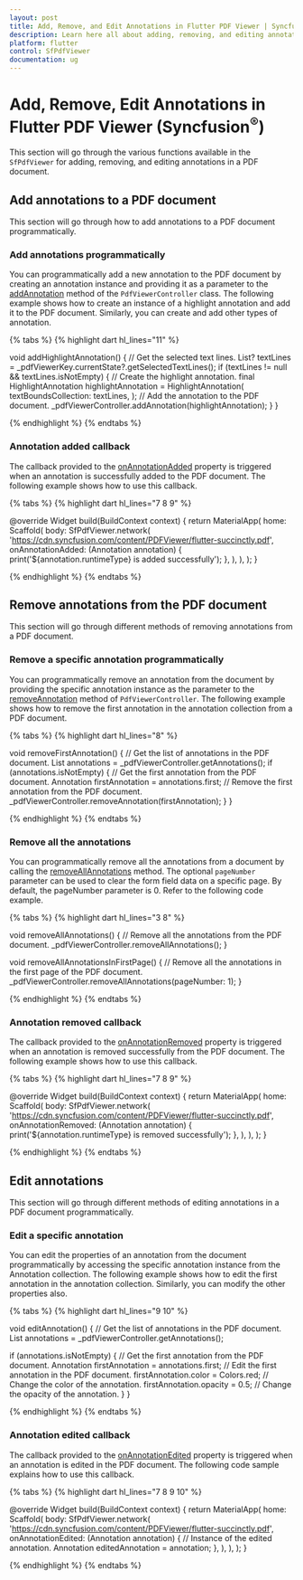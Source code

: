 ```yaml
---
layout: post
title: Add, Remove, and Edit Annotations in Flutter PDF Viewer | Syncfusion<sup>&reg;</sup>
description: Learn here all about adding, removing, and editing annotations in a PDF document using the Syncfusion<sup>&reg;</sup> Flutter PDF Viewer (SfPdfViewer) widget and more.
platform: flutter
control: SfPdfViewer
documentation: ug
---
```


# Add, Remove, Edit Annotations in Flutter PDF Viewer (Syncfusion<sup>&reg;</sup>)

This section will go through the various functions available in the `SfPdfViewer` for adding, removing, and editing annotations in a PDF document.

## Add annotations to a PDF document

This section will go through how to add annotations to a PDF document programmatically.

### Add annotations programmatically

You can programmatically add a new annotation to the PDF document by creating an annotation instance and providing it as a parameter to the [addAnnotation](https://pub.dev/documentation/syncfusion_flutter_pdfviewer/latest/pdfviewer/PdfViewerController/addAnnotation.html) method of the `PdfViewerController` class. The following example shows how to create an instance of a highlight annotation and add it to the PDF document. Similarly, you can create and add other types of annotation.

{% tabs %}
{% highlight dart hl_lines="11" %}

void addHighlightAnnotation() {
  // Get the selected text lines.
  List<PdfTextLine>? textLines =
      _pdfViewerKey.currentState?.getSelectedTextLines();
  if (textLines != null && textLines.isNotEmpty) {
    // Create the highlight annotation.
    final HighlightAnnotation highlightAnnotation = HighlightAnnotation(
      textBoundsCollection: textLines,
    );
    // Add the annotation to the PDF document.
    _pdfViewerController.addAnnotation(highlightAnnotation);
  }
}

{% endhighlight %}
{% endtabs %}

### Annotation added callback

The callback provided to the [onAnnotationAdded](https://pub.dev/documentation/syncfusion_flutter_pdfviewer/latest/pdfviewer/SfPdfViewer/onAnnotationAdded.html) property is triggered when an annotation is successfully added to the PDF document. The following example shows how to use this callback.

{% tabs %}
{% highlight dart hl_lines="7 8 9" %}

@override
Widget build(BuildContext context) {
  return MaterialApp(
    home: Scaffold(
      body: SfPdfViewer.network(
        'https://cdn.syncfusion.com/content/PDFViewer/flutter-succinctly.pdf',
        onAnnotationAdded: (Annotation annotation) {
          print('${annotation.runtimeType} is added successfully');
        },
      ),
    ),
  );
}

{% endhighlight %}
{% endtabs %}

## Remove annotations from the PDF document

This section will go through different methods of removing annotations from a PDF document.

### Remove a specific annotation programmatically

You can programmatically remove an annotation from the document by providing the specific annotation instance as the parameter to the [removeAnnotation](https://pub.dev/documentation/syncfusion_flutter_pdfviewer/latest/pdfviewer/PdfViewerController/removeAnnotation.html) method of `PdfViewerController`. The following example shows how to remove the first annotation in the annotation collection from a PDF document.

{% tabs %}
{% highlight dart hl_lines="8" %}

void removeFirstAnnotation() {
  // Get the list of annotations in the PDF document.
  List<Annotation> annotations = _pdfViewerController.getAnnotations();
  if (annotations.isNotEmpty) {
    // Get the first annotation from the PDF document.
    Annotation firstAnnotation = annotations.first;
    // Remove the first annotation from the PDF document.
    _pdfViewerController.removeAnnotation(firstAnnotation);
  }
}

{% endhighlight %}
{% endtabs %}

### Remove all the annotations

You can programmatically remove all the annotations from a document by calling the [removeAllAnnotations](https://pub.dev/documentation/syncfusion_flutter_pdfviewer/latest/pdfviewer/PdfViewerController/removeAllAnnotations.html) method. The optional `pageNumber` parameter can be used to clear the form field data on a specific page. By default, the pageNumber parameter is 0. Refer to the following code example. 

{% tabs %}
{% highlight dart hl_lines="3 8" %}

void removeAllAnnotations() {
  // Remove all the annotations from the PDF document.
  _pdfViewerController.removeAllAnnotations();
}

void removeAllAnnotationsInFirstPage() {
  // Remove all the annotations in the first page of the PDF document.
  _pdfViewerController.removeAllAnnotations(pageNumber: 1);
}

{% endhighlight %}
{% endtabs %}

### Annotation removed callback

The callback provided to the [onAnnotationRemoved](https://pub.dev/documentation/syncfusion_flutter_pdfviewer/latest/pdfviewer/SfPdfViewer/onAnnotationRemoved.html) property is triggered when an annotation is removed successfully from the PDF document. The following example shows how to use this callback.

{% tabs %}
{% highlight dart hl_lines="7 8 9" %}

@override
Widget build(BuildContext context) {
  return MaterialApp(
    home: Scaffold(
      body: SfPdfViewer.network(
        'https://cdn.syncfusion.com/content/PDFViewer/flutter-succinctly.pdf',
        onAnnotationRemoved: (Annotation annotation) {
          print('${annotation.runtimeType} is removed successfully');
        },
      ),
    ),
  );
}

{% endhighlight %}
{% endtabs %}

## Edit annotations

This section will go through different methods of editing annotations in a PDF document programmatically.

### Edit a specific annotation

You can edit the properties of an annotation from the document programmatically by accessing the specific annotation instance from the Annotation collection. The following example shows how to edit the first annotation in the annotation collection. Similarly, you can modify the other properties also.

{% tabs %}
{% highlight dart hl_lines="9 10" %}

void editAnnotation() {
  // Get the list of annotations in the PDF document.
  List<Annotation> annotations = _pdfViewerController.getAnnotations();

  if (annotations.isNotEmpty) {
    // Get the first annotation from the PDF document.
    Annotation firstAnnotation = annotations.first;
    // Edit the first annotation in the PDF document.
    firstAnnotation.color = Colors.red; // Change the color of the annotation.
    firstAnnotation.opacity = 0.5; // Change the opacity of the annotation.
  }
}

{% endhighlight %}
{% endtabs %}

### Annotation edited callback

The callback provided to the [onAnnotationEdited](https://pub.dev/documentation/syncfusion_flutter_pdfviewer/latest/pdfviewer/SfPdfViewer/onAnnotationEdited.html) property is triggered when an annotation is edited in the PDF document. The following code sample explains how to use this callback.

{% tabs %}
{% highlight dart hl_lines="7 8 9 10" %}

@override
Widget build(BuildContext context) {
  return MaterialApp(
    home: Scaffold(
      body: SfPdfViewer.network(
        'https://cdn.syncfusion.com/content/PDFViewer/flutter-succinctly.pdf',
        onAnnotationEdited: (Annotation annotation) {
          // Instance of the edited annotation.
          Annotation editedAnnotation = annotation;
        },
      ),
    ),
  );
}

{% endhighlight %}
{% endtabs %}
